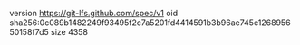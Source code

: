 version https://git-lfs.github.com/spec/v1
oid sha256:0c089b1482249f93495f2c7a5201fd4414591b3b96ae745e126895650158f7d5
size 4358
